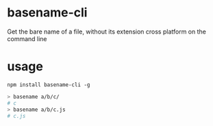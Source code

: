 # basename-cli
Get the bare name of a file, without its extension cross platform on the command line

# usage
`npm install basename-cli -g`

```bash
> basename a/b/c/
# c
> basename a/b/c.js
# c.js
```
